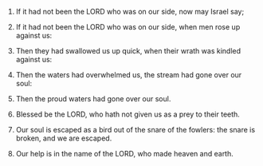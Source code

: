 1. If it had not been the LORD who was on our side, now may Israel
say;

2. If it had not been the LORD who was on our side, when men rose
up against us:

3. Then they had swallowed us up quick, when their wrath was
kindled against us:

4. Then the waters had overwhelmed us, the stream had gone over our
soul:

5. Then the proud waters had gone over our soul.

6. Blessed be the LORD, who hath not given us as a prey to their
teeth.

7. Our soul is escaped as a bird out of the snare of the fowlers:
the snare is broken, and we are escaped.

8. Our help is in the name of the LORD, who made heaven and earth.